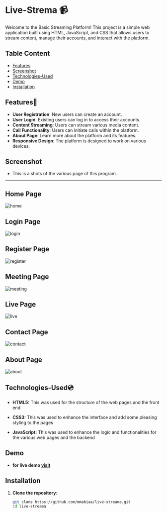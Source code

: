 # Live-Strema 📹

Welcome to the Basic Streaming Platform! This project is a simple web application built using HTML, JavaScript, and CSS that allows users to stream content, manage their accounts, and interact with the platform.

## Table Content
- [Features](#features)
- [Screenshot](#screenshot)
- [Technologies-Used](#technology-used)
- [Demo](#demo)
- [Installation](#installation)

## Features🪽

- **User Registration**: New users can create an account.
- **User Login**: Existing users can log in to access their accounts.
- **Content Streaming**: Users can stream various media content.
- **Call Functionality**: Users can initiate calls within the platform.
- **About Page**: Learn more about the platform and its features.
- **Responsive Design**: The platform is designed to work on various devices.

## Screenshot
- This is a shots of the various page of this program.
---
**Home Page**
---
![home](https://github.com/Mmabiaa/Live-Streama/blob/main/screenshots/home.jpg)

**Login Page**
---
![login](https://github.com/Mmabiaa/Live-Streama/blob/main/screenshots/login.jpg)

**Register Page**
---
![register](https://github.com/Mmabiaa/Live-Streama/blob/main/screenshots/register.jpg)

**Meeting Page**
---
![meeting](https://github.com/Mmabiaa/Live-Streama/blob/main/screenshots/meeting.jpg)

**Live Page**
---
![live](https://github.com/Mmabiaa/Live-Streama/blob/main/screenshots/live.jpg)

**Contact Page**
---
![contact](https://github.com/Mmabiaa/Live-Streama/blob/main/screenshots/register.jpg)

**About Page**
---
![about](https://github.com/Mmabiaa/Live-Streama/blob/main/screenshots/about.jpg)

## Technologies-Used💿

- **HTML5:**
   This was used for the structure of the web pages and the front end
  
- **CSS3:**
   This was used to enhance the interface and add some pleasing styling to the pages
  
- **JavaScript:**
   This was used to enhance the logic and functionalities for the various web pages and the backend

## Demo
- **for live demo [visit](https://live-streama.vercel.app)**
 

## Installation

1. **Clone the repository**:
   ```bash
   git clone https://github.com/mmabiaa/live-streama.git
   cd live-streama
   ```

